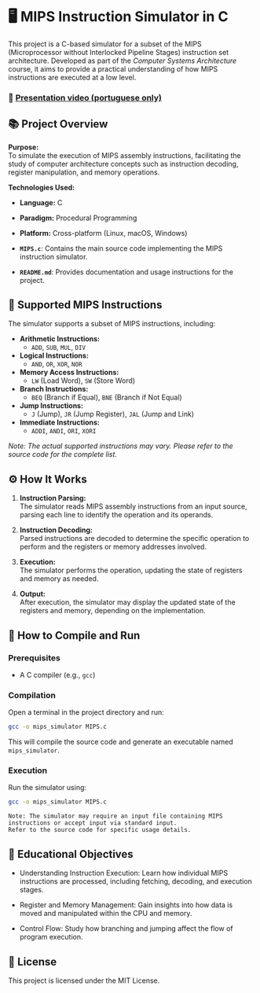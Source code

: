 # 🖥️ MIPS Instruction Simulator in C

This project is a C-based simulator for a subset of the MIPS (Microprocessor without Interlocked Pipeline Stages) instruction set architecture. Developed as part of the *Computer Systems Architecture* course, it aims to provide a practical understanding of how MIPS instructions are executed at a low level.

### 🎥 <a href="https://www.youtube.com/watch?v=rXakvhSg9VA"> Presentation video (portuguese only) </a>

## 📚 Project Overview

**Purpose:**  
To simulate the execution of MIPS assembly instructions, facilitating the study of computer architecture concepts such as instruction decoding, register manipulation, and memory operations.

**Technologies Used:**
- **Language:** C
- **Paradigm:** Procedural Programming
- **Platform:** Cross-platform (Linux, macOS, Windows)

- **`MIPS.c`**: Contains the main source code implementing the MIPS instruction simulator.
- **`README.md`**: Provides documentation and usage instructions for the project.

## 🧠 Supported MIPS Instructions

The simulator supports a subset of MIPS instructions, including:

- **Arithmetic Instructions:**
  - `ADD`, `SUB`, `MUL`, `DIV`
- **Logical Instructions:**
  - `AND`, `OR`, `XOR`, `NOR`
- **Memory Access Instructions:**
  - `LW` (Load Word), `SW` (Store Word)
- **Branch Instructions:**
  - `BEQ` (Branch if Equal), `BNE` (Branch if Not Equal)
- **Jump Instructions:**
  - `J` (Jump), `JR` (Jump Register), `JAL` (Jump and Link)
- **Immediate Instructions:**
  - `ADDI`, `ANDI`, `ORI`, `XORI`

*Note: The actual supported instructions may vary. Please refer to the source code for the complete list.*

## ⚙️ How It Works

1. **Instruction Parsing:**  
   The simulator reads MIPS assembly instructions from an input source, parsing each line to identify the operation and its operands.

2. **Instruction Decoding:**  
   Parsed instructions are decoded to determine the specific operation to perform and the registers or memory addresses involved.

3. **Execution:**  
   The simulator performs the operation, updating the state of registers and memory as needed.

4. **Output:**  
   After execution, the simulator may display the updated state of the registers and memory, depending on the implementation.

## 🧪 How to Compile and Run

### Prerequisites

- A C compiler (e.g., `gcc`)

### Compilation

Open a terminal in the project directory and run:

```bash
gcc -o mips_simulator MIPS.c
```
This will compile the source code and generate an executable named ```mips_simulator```.

### Execution

Run the simulator using:
```bash
gcc -o mips_simulator MIPS.c
```

```Note: The simulator may require an input file containing MIPS instructions or accept input via standard input.``` <br>
```Refer to the source code for specific usage details.```

## 📌 Educational Objectives

- Understanding Instruction Execution:
Learn how individual MIPS instructions are processed, including fetching, decoding, and execution stages.

- Register and Memory Management:
Gain insights into how data is moved and manipulated within the CPU and memory.

- Control Flow:
Study how branching and jumping affect the flow of program execution.

## 📎 License

This project is licensed under the MIT License.
